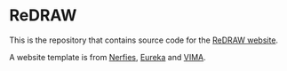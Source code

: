 # ReDRAW

This is the repository that contains source code for the [ReDRAW website](https://redraw-research.github.io/project).

A website template is from [Nerfies](https://github.com/nerfies/nerfies.github.io/tree/main), [Eureka](https://github.com/eureka-research/eureka-research.github.io/tree/main) and [VIMA](https://github.com/vimalabs/vimalabs.github.io).
